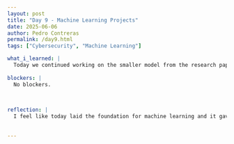 ```yaml
---
layout: post
title: "Day 9 - Machine Learning Projects"
date: 2025-06-06
author: Pedro Contreras
permalink: /day9.html
tags: ["Cybersecurity", "Machine Learning"]

what_i_learned: |
  Today we continued working on the smaller model from the research paper from yesterday. Since I did not get the chance to run the code with the fixed version yesterday, and it ran successfully. In comparison to the accuracy they got in the research paper, the percentage of correctly identified images and attacks were drastically off, but that was expected, consdering it is a smaller model. After that, we began looking at some foundational cncepts of machine learning, such as supervised, unsupervised, and reinforced machine learning and how they interact with the data we feed into it. We ran through some practice projects where we took our very first machine learning project and then changed the algorithm. Then after, we ran through a presentation about Natural Language Processsing that had a large dataset that was about online news group posts and it taught us how to access the data and how the machine categorizes the data and essentially learns within itself. 
  
blockers: |
  No blockers.
  
  

reflection: |
  I feel like today laid the foundation for machine learning and it gave me a sense for how the machine learns to do what you want it to do and how you can train it. I found it interesting how much programming is involved into this type of machine learning and it taught me different commands to access the data and get a visualization of the data. This also showed me how the data categorizes within the machine and how you can play around with the data and see how th emachine learns to display and explore the data. Since this ws something simple like words, I enjoyed it, but I feel like it will get harder when it involves some heavy math. Also the video we recorded today came out good and I felt like it was a good bonding exercise for my group. 
  
  
---
```

